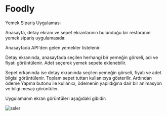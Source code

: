# Foodly
Yemek Sipariş Uygulaması

Anasayfa, detay ekranı ve sepet ekranlarının bulunduğu bir restoranın yemek sipariş uygulamasıdır. 

Anasayfada API'den gelen yemekler listelenir.

Detay ekranında, anasayfada seçilen herhangi bir yemeğin görseli, adı ve fiyatı görüntülenir. Adet seçerek yemek sepete eklenebilir.

Sepet erkanında ise detay ekranında seçilen yemeğin görseli, fiyatı ve adet bilgisi görüntülenir. Toplam sepet tuttarı kullanıcıya gösterilir. Ardından ödeme Yapma butonu ile kullanıcı, ödemenin yapıldığına dair bir animasyon ve bilgi mesajı görüntüler.

Uygulamanın ekran görüntüleri aşağıdaki gibidir: 

![ssler](https://user-images.githubusercontent.com/51100359/170052688-d583d03b-ed60-4072-806d-6ec73bbf54e2.png) 
